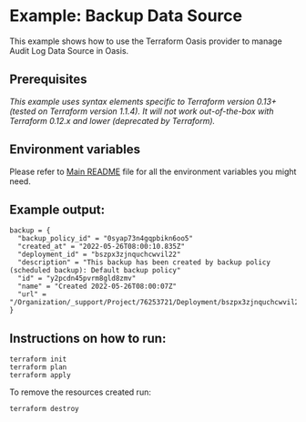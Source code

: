 # Example: Backup Data Source

This example shows how to use the Terraform Oasis provider to manage Audit Log Data Source in Oasis.

## Prerequisites

*This example uses syntax elements specific to Terraform version 0.13+ (tested on Terraform version 1.1.4).
It will not work out-of-the-box with Terraform 0.12.x and lower (deprecated by Terraform).*

## Environment variables
Please refer to [Main README](../../README.md) file for all the environment variables you might need.

## Example output:
```
backup = {
  "backup_policy_id" = "0syap73n4gqpbikn6oo5"
  "created_at" = "2022-05-26T08:00:10.835Z"
  "deployment_id" = "bszpx3zjnquchcwvil22"
  "description" = "This backup has been created by backup policy (scheduled backup): Default backup policy"
  "id" = "y2pcdn45pvrm8gld8zmv"
  "name" = "Created 2022-05-26T08:00:07Z"
  "url" = "/Organization/_support/Project/76253721/Deployment/bszpx3zjnquchcwvil22/Backup/y2pcdn45pvrm8gld8zmv"
}
```

## Instructions on how to run:
```
terraform init
terraform plan
terraform apply
```

To remove the resources created run:
```
terraform destroy
``` 